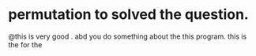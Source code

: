 # permutation to solved the question.
@this is very good . abd you do something about the this program.
this is the for the
